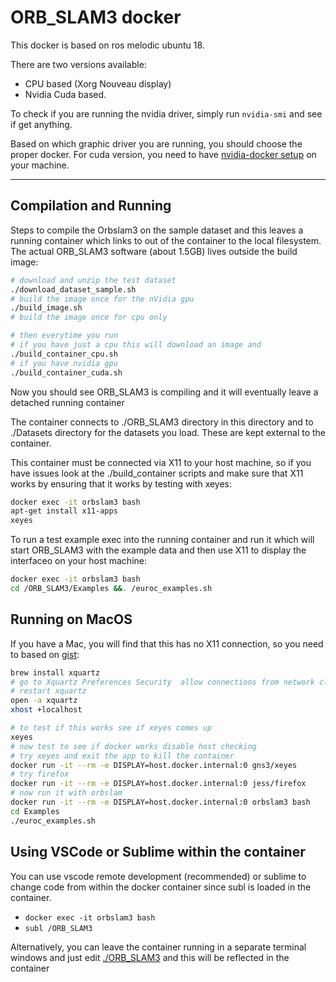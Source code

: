 # ORB_SLAM3 docker

This docker is based on ros melodic ubuntu 18.

There are two versions available:

- CPU based (Xorg Nouveau display)
- Nvidia Cuda based.

To check if you are running the nvidia driver, simply run `nvidia-smi` and see
if get anything.

Based on which graphic driver you are running, you should choose the proper
docker. For cuda version, you need to have [nvidia-docker
setup](https://docs.nvidia.com/datacenter/cloud-native/container-toolkit/install-guide.html)
on your machine.

---

## Compilation and Running

Steps to compile the Orbslam3 on the sample dataset and this leaves a running
container which links to out of the container to the local filesystem. The
actual ORB_SLAM3 software (about 1.5GB) lives outside the build image:

```sh
# download and unzip the test dataset
./download_dataset_sample.sh
# build the image once for the nVidia gpu
./build_image.sh
# build the image once for cpu only

# then everytime you run
# if you have just a cpu this will download an image and
./build_container_cpu.sh
# if you have nvidia gpu
./build_container_cuda.sh
```

Now you should see ORB_SLAM3 is compiling and it will eventually leave a
detached running container

The container connects to ./ORB_SLAM3 directory in this directory and to
./Datasets directory for the datasets you load. These are kept external to the
container.

This container must be connected via X11 to your host machine, so if you have
issues look at the ./build_container scripts and make sure that X11 works by
ensuring that it works by testing with xeyes:

```sh
docker exec -it orbslam3 bash
apt-get install x11-apps
xeyes
```

To run a test example exec into the running container and run it which will
start ORB_SLAM3 with the example data and then use X11 to display the
interfaceo on your host machine:

```sh
docker exec -it orbslam3 bash
cd /ORB_SLAM3/Examples &&. /euroc_examples.sh
```

## Running on MacOS

If you have a Mac, you will find that this has no X11 connection, so you need
to based on [gist](https://gist.github.com/paul-krohn/e45f96181b1cf5e536325d1bdee6c949):

```sh
brew install xquartz
# go to Xquartz Preferences Security  allow connections from network clients
# restart xquartz
open -a xquartz
xhost +localhost

# to test if this works see if xeyes comes up
xeyes
# now test to see if docker works disable host checking
# try xeyes and exit the app to kill the container
docker run -it --rm -e DISPLAY=host.docker.internal:0 gns3/xeyes
# try firefox
docker run -it --rm -e DISPLAY=host.docker.internal:0 jess/firefox
# now run it with orbslam
docker run -it --rm -e DISPLAY=host.docker.internal:0 orbslam3 bash
cd Examples
./euroc_examples.sh

```

## Using VSCode or Sublime within the container

You can use vscode remote development (recommended) or sublime to change code
from within the docker container since subl is loaded in the container.

- `docker exec -it orbslam3 bash`
- `subl /ORB_SLAM3`

Alternatively, you can leave the container running in a separate terminal
windows and just edit [./ORB_SLAM3](./ORG_SLAM3) and this will be reflected in
the container
